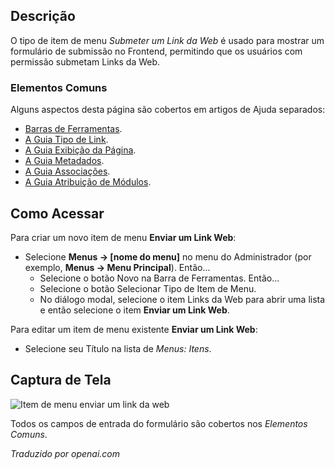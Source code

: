 <!-- Filename: Help4.x:Menus_Menu_Item_Weblink_Submit  / Display title: Enviar um Link da Web -->

## Descrição

O tipo de item de menu *Submeter um Link da Web* é usado para mostrar um formulário de submissão no Frontend, permitindo que os usuários com permissão submetam Links da Web.

### Elementos Comuns

Alguns aspectos desta página são cobertos em artigos de Ajuda separados:

* [Barras de Ferramentas](jdocmanual?article=help/common-elements/toolbars).
* [A Guia Tipo de Link](jdocmanual?article=help/menu-items-common/menu-item-link-type).
* [A Guia Exibição da Página](jdocmanual?article=help/menu-items-common/menu-item-page-display).
* [A Guia Metadados](jdocmanual?article=help/menu-items-common/menu-item-metadata).
* [A Guia Associações](jdocmanual?article=help/common-elements/edit-associations).
* [A Guia Atribuição de Módulos](jdocmanual?article=help/menu-items-common/menu-item-module-assignment).

## Como Acessar

Para criar um novo item de menu **Enviar um Link Web**:

- Selecione **Menus → \[nome do menu\]** no menu do Administrador
  (por exemplo, **Menus → Menu Principal**). Então...
  - Selecione o botão Novo na Barra de Ferramentas. Então...
  - Selecione o botão Selecionar Tipo de Item de Menu.
  - No diálogo modal, selecione o item Links da Web para abrir uma lista e então
    selecione o item **Enviar um Link Web**.

Para editar um item de menu existente **Enviar um Link Web**:

- Selecione seu Título na lista de *Menus: Itens*.

## Captura de Tela

![Item de menu enviar um link da web](../../../ptbr/images/menu-items/weblinks-submit-a-web-link-details-tab.png)

Todos os campos de entrada do formulário são cobertos nos *Elementos Comuns*.


*Traduzido por openai.com*


